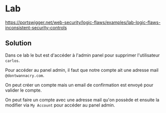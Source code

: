 # Lab

https://portswigger.net/web-security/logic-flaws/examples/lab-logic-flaws-inconsistent-security-controls

## Solution

Dans ce lab le but est d'accéder à l'admin panel pour supprimer l'utilisateur `carlos`.

Pour accéder au panel admin, il faut que notre compte ait une adresse mail `@dontwannacry.com`.

On peut créer un compte mais un email de confirmation est envoyé pour valider le compte.

On peut faire un compte avec une adresse mail qu'on possède et ensuite la modifier via `My Account` pour accéder au panel admin.